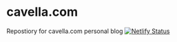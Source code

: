 # cavella.com
Repostiory for cavella.com personal blog
[![Netlify Status](https://api.netlify.com/api/v1/badges/d1a88f93-82e2-4e7e-86ef-91eb61fed9e6/deploy-status)](https://app.netlify.com/sites/hungry-saha-a1a1cc/deploys)
